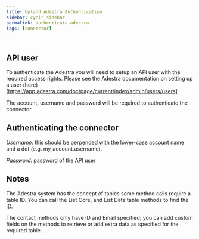 ```yaml
---
title: Upland Adestra Authentication
sidebar: cyclr_sidebar
permalink: authenticate-adestra
tags: [connector]

---
```


## API user ##
To authenticate the Adestra you will need to setup an API user with the required access rights. Please see the Adestra documentation on setting up a user (here)[https://app.adestra.com/doc/page/current/index/admin/users/users]

The account, username and password will be required to authenticate the connector.
## Authenticating the connector
*Username:* this should be perpended with the lower-case account name and a dot (e.g. my_account.username).

*Password:* password of the API user
## Notes
The Adestra system has the concept of tables some method calls require a table ID. You can call the List Core, and List Data table methods to find the ID.

The contact methods only have ID and Email specified; you can add custom fields on the methods to retrieve or add extra data as specified for the required table.
